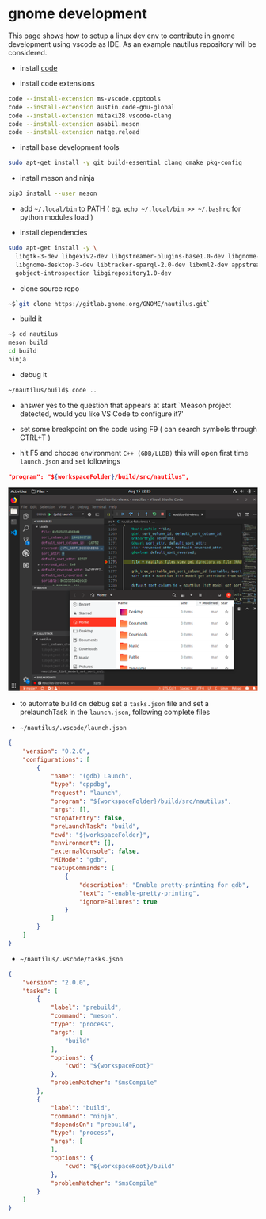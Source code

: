 # gnome development

This page shows how to setup a linux dev env to contribute in gnome development using vscode as IDE.
As an example nautilus repository will be considered.

- install [code](https://code.visualstudio.com/)

- install code extensions

```sh
code --install-extension ms-vscode.cpptools
code --install-extension austin.code-gnu-global
code --install-extension mitaki28.vscode-clang
code --install-extension asabil.meson
code --install-extension natqe.reload
```

- install base development tools
```sh
sudo apt-get install -y git build-essential clang cmake pkg-config
```

- install meson and ninja
```sh
pip3 install --user meson
```

- add `~/.local/bin` to PATH ( eg. `echo ~/.local/bin >> ~/.bashrc` for python modules load )

- install dependencies
```sh
sudo apt-get install -y \    
  libgtk-3-dev libgexiv2-dev libgstreamer-plugins-base1.0-dev libgnome-autoar-0-dev \
  libgnome-desktop-3-dev libtracker-sparql-2.0-dev libxml2-dev appstream-util \
  gobject-introspection libgirepository1.0-dev
```

- clone source repo
```sh
~$`git clone https://gitlab.gnome.org/GNOME/nautilus.git`
```

- build it
```sh
~$ cd nautilus
meson build
cd build
ninja
```

- debug it
```sh
~/nautilus/build$ code ..
```

- answer yes to the question that appears at start `Meason project detected, would you like VS Code to configure it?'

- set some breakpoint on the code using F9 ( can search symbols through CTRL+T )

- hit F5 and choose environment `C++ (GDB/LLDB)` this will open first time `launch.json` and set followings

```json
"program": "${workspaceFolder}/build/src/nautilus",
```

![](../_files/gnome-dev-ide-example.png)

- to automate build on debug set a `tasks.json` file and set a prelaunchTask in the `launch.json`, following complete files

- `~/nautilus/.vscode/launch.json`
```json
{
    "version": "0.2.0",
    "configurations": [
        {
            "name": "(gdb) Launch",
            "type": "cppdbg",
            "request": "launch",
            "program": "${workspaceFolder}/build/src/nautilus",
            "args": [],
            "stopAtEntry": false,
            "preLaunchTask": "build",
            "cwd": "${workspaceFolder}",
            "environment": [],
            "externalConsole": false,
            "MIMode": "gdb",
            "setupCommands": [
                {
                    "description": "Enable pretty-printing for gdb",
                    "text": "-enable-pretty-printing",
                    "ignoreFailures": true
                }
            ]
        }
    ]
}
```

- `~/nautilus/.vscode/tasks.json`
```json
{
    "version": "2.0.0",
    "tasks": [
        {
            "label": "prebuild",
            "command": "meson",
            "type": "process",
            "args": [
                "build"
            ],
            "options": {
                "cwd": "${workspaceRoot}"
            },
            "problemMatcher": "$msCompile"
        },
        {
            "label": "build",
            "command": "ninja",
            "dependsOn": "prebuild",
            "type": "process",
            "args": [               
            ],
            "options": {
                "cwd": "${workspaceRoot}/build"
            },
            "problemMatcher": "$msCompile"
        }
    ]
}
```
